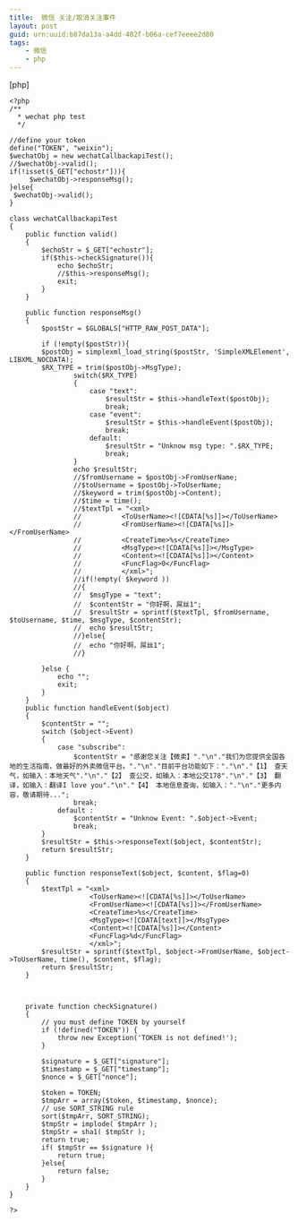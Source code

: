 ```yaml
---
title:  微信 关注/取消关注事件
layout: post
guid: urn:uuid:b87da13a-a4dd-402f-b06a-cef7eeee2d80
tags:
    - 微信
    - php
---
```

[php] 

    <?php  
    /** 
      * wechat php test 
      */  
      
    //define your token  
    define("TOKEN", "weixin");  
    $wechatObj = new wechatCallbackapiTest();  
    //$wechatObj->valid();  
    if(!isset($_GET["echostr"])){  
         $wechatObj->responseMsg();  
    }else{  
     $wechatObj->valid();  
    }  
      
    class wechatCallbackapiTest  
    {  
        public function valid()  
        {  
            $echoStr = $_GET["echostr"];  
            if($this->checkSignature()){  
                echo $echoStr;  
                //$this->responseMsg();  
                exit;  
            }  
        }  
      
        public function responseMsg()  
        {  
            $postStr = $GLOBALS["HTTP_RAW_POST_DATA"];  
              
            if (!empty($postStr)){  
            $postObj = simplexml_load_string($postStr, 'SimpleXMLElement', LIBXML_NOCDATA);  
            $RX_TYPE = trim($postObj->MsgType);  
                    switch($RX_TYPE)  
                    {  
                        case "text":  
                            $resultStr = $this->handleText($postObj);  
                            break;  
                        case "event":  
                            $resultStr = $this->handleEvent($postObj);  
                            break;  
                        default:  
                            $resultStr = "Unknow msg type: ".$RX_TYPE;  
                            break;  
                    }  
                    echo $resultStr;  
                    //$fromUsername = $postObj->FromUserName;  
                    //$toUsername = $postObj->ToUserName;  
                    //$keyword = trim($postObj->Content);  
                    //$time = time();  
                    //$textTpl = "<xml>  
                    //          <ToUserName><![CDATA[%s]]></ToUserName>  
                    //          <FromUserName><![CDATA[%s]]></FromUserName>  
                    //          <CreateTime>%s</CreateTime>  
                    //          <MsgType><![CDATA[%s]]></MsgType>  
                    //          <Content><![CDATA[%s]]></Content>  
                    //          <FuncFlag>0</FuncFlag>  
                    //          </xml>";               
                    //if(!empty( $keyword ))  
                    //{  
                    //  $msgType = "text";  
                    //  $contentStr = "你好啊，屌丝1";  
                    //  $resultStr = sprintf($textTpl, $fromUsername, $toUsername, $time, $msgType, $contentStr);  
                    //  echo $resultStr;  
                    //}else{  
                    //  echo "你好啊，屌丝1";  
                    //}  
      
            }else {  
                echo "";  
                exit;  
            }  
        }  
        public function handleEvent($object)  
        {  
            $contentStr = "";  
            switch ($object->Event)  
            {  
                case "subscribe":  
                    $contentStr = "感谢您关注【微卖】"."\n"."我们为您提供全国各地的生活指南，做最好的外卖微信平台。"."\n"."目前平台功能如下："."\n"."【1】 查天气，如输入：本地天气"."\n"."【2】 查公交，如输入：本地公交178"."\n"."【3】 翻译，如输入：翻译I love you"."\n"."【4】 本地信息查询，如输入："."\n"."更多内容，敬请期待...";  
                    break;  
                default :  
                    $contentStr = "Unknow Event: ".$object->Event;  
                    break;  
            }  
            $resultStr = $this->responseText($object, $contentStr);  
            return $resultStr;  
        }  
          
        public function responseText($object, $content, $flag=0)  
        {  
            $textTpl = "<xml>  
                        <ToUserName><![CDATA[%s]]></ToUserName>  
                        <FromUserName><![CDATA[%s]]></FromUserName>  
                        <CreateTime>%s</CreateTime>  
                        <MsgType><![CDATA[text]]></MsgType>  
                        <Content><![CDATA[%s]]></Content>  
                        <FuncFlag>%d</FuncFlag>  
                        </xml>";  
            $resultStr = sprintf($textTpl, $object->FromUserName, $object->ToUserName, time(), $content, $flag);  
            return $resultStr;  
        }  
          
          
      
        private function checkSignature()  
        {  
            // you must define TOKEN by yourself  
            if (!defined("TOKEN")) {  
                throw new Exception('TOKEN is not defined!');  
            }  
              
            $signature = $_GET["signature"];  
            $timestamp = $_GET["timestamp"];  
            $nonce = $_GET["nonce"];  
                      
            $token = TOKEN;  
            $tmpArr = array($token, $timestamp, $nonce);  
            // use SORT_STRING rule  
            sort($tmpArr, SORT_STRING);  
            $tmpStr = implode( $tmpArr );  
            $tmpStr = sha1( $tmpStr );  
            return true;  
            if( $tmpStr == $signature ){  
                return true;  
            }else{  
                return false;  
            }  
        }  
    }  
      
    ?>  


 


